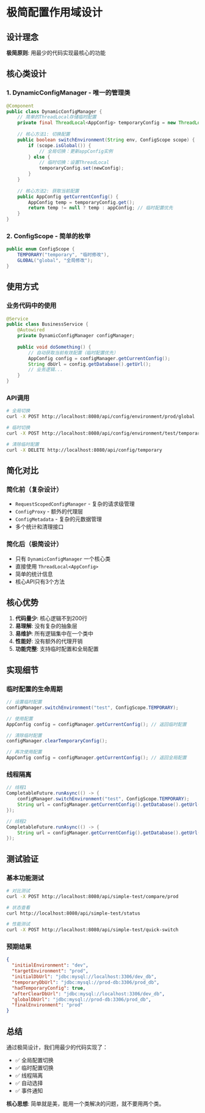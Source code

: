 # 极简配置作用域设计

## 设计理念

**极简原则**: 用最少的代码实现最核心的功能

## 核心类设计

### 1. DynamicConfigManager - 唯一的管理类

```java
@Component
public class DynamicConfigManager {
    // 简单的ThreadLocal存储临时配置
    private final ThreadLocal<AppConfig> temporaryConfig = new ThreadLocal<>();
    
    // 核心方法1: 切换配置
    public boolean switchEnvironment(String env, ConfigScope scope) {
        if (scope.isGlobal()) {
            // 全局切换：更新appConfig实例
        } else {
            // 临时切换：设置ThreadLocal
            temporaryConfig.set(newConfig);
        }
    }
    
    // 核心方法2: 获取当前配置
    public AppConfig getCurrentConfig() {
        AppConfig temp = temporaryConfig.get();
        return temp != null ? temp : appConfig; // 临时配置优先
    }
}
```

### 2. ConfigScope - 简单的枚举

```java
public enum ConfigScope {
    TEMPORARY("temporary", "临时修改"),
    GLOBAL("global", "全局修改");
}
```

## 使用方式

### 业务代码中的使用

```java
@Service
public class BusinessService {
    @Autowired
    private DynamicConfigManager configManager;
    
    public void doSomething() {
        // 自动获取当前有效配置（临时配置优先）
        AppConfig config = configManager.getCurrentConfig();
        String dbUrl = config.getDatabase().getUrl();
        // 业务逻辑...
    }
}
```

### API调用

```bash
# 全局切换
curl -X POST http://localhost:8080/api/config/environment/prod/global

# 临时切换
curl -X POST http://localhost:8080/api/config/environment/test/temporary

# 清除临时配置
curl -X DELETE http://localhost:8080/api/config/temporary
```

## 简化对比

### 简化前（复杂设计）
- `RequestScopedConfigManager` - 复杂的请求级管理
- `ConfigProxy` - 额外的代理层
- `ConfigMetadata` - 复杂的元数据管理
- 多个统计和清理接口

### 简化后（极简设计）
- 只有 `DynamicConfigManager` 一个核心类
- 直接使用 `ThreadLocal<AppConfig>`
- 简单的统计信息
- 核心API只有3个方法

## 核心优势

1. **代码量少**: 核心逻辑不到200行
2. **易理解**: 没有复杂的抽象层
3. **易维护**: 所有逻辑集中在一个类中
4. **性能好**: 没有额外的代理开销
5. **功能完整**: 支持临时配置和全局配置

## 实现细节

### 临时配置的生命周期

```java
// 设置临时配置
configManager.switchEnvironment("test", ConfigScope.TEMPORARY);

// 使用配置
AppConfig config = configManager.getCurrentConfig(); // 返回临时配置

// 清除临时配置
configManager.clearTemporaryConfig();

// 再次使用配置
AppConfig config = configManager.getCurrentConfig(); // 返回全局配置
```

### 线程隔离

```java
// 线程1
CompletableFuture.runAsync(() -> {
    configManager.switchEnvironment("test", ConfigScope.TEMPORARY);
    String url = configManager.getCurrentConfig().getDatabase().getUrl(); // test环境的URL
});

// 线程2
CompletableFuture.runAsync(() -> {
    String url = configManager.getCurrentConfig().getDatabase().getUrl(); // 全局环境的URL
});
```

## 测试验证

### 基本功能测试

```bash
# 对比测试
curl -X POST http://localhost:8080/api/simple-test/compare/prod

# 状态查看
curl http://localhost:8080/api/simple-test/status

# 性能测试
curl -X POST http://localhost:8080/api/simple-test/quick-switch
```

### 预期结果

```json
{
  "initialEnvironment": "dev",
  "targetEnvironment": "prod",
  "initialDbUrl": "jdbc:mysql://localhost:3306/dev_db",
  "temporaryDbUrl": "jdbc:mysql://prod-db:3306/prod_db",
  "hadTemporaryConfig": true,
  "afterClearDbUrl": "jdbc:mysql://localhost:3306/dev_db",
  "globalDbUrl": "jdbc:mysql://prod-db:3306/prod_db",
  "finalEnvironment": "prod"
}
```

## 总结

通过极简设计，我们用最少的代码实现了：
- ✅ 全局配置切换
- ✅ 临时配置切换  
- ✅ 线程隔离
- ✅ 自动选择
- ✅ 事件通知

**核心思想**: 简单就是美，能用一个类解决的问题，就不要用两个类。
